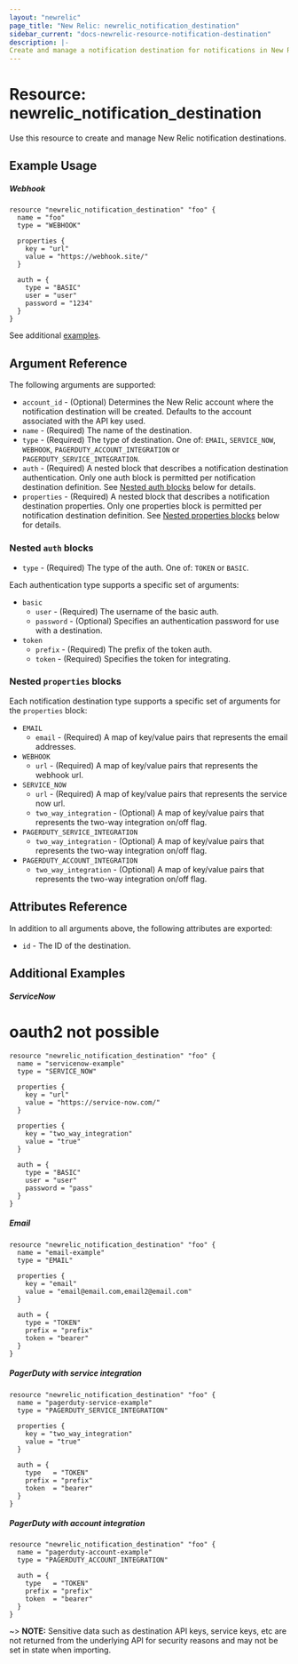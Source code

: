 ```yaml
---
layout: "newrelic"
page_title: "New Relic: newrelic_notification_destination"
sidebar_current: "docs-newrelic-resource-notification-destination"
description: |-
Create and manage a notification destination for notifications in New Relic.
---
```


# Resource: newrelic\_notification\_destination

Use this resource to create and manage New Relic notification destinations.

## Example Usage

##### Webhook
```hcl
resource "newrelic_notification_destination" "foo" {
  name = "foo"
  type = "WEBHOOK"

  properties {
    key = "url"
    value = "https://webhook.site/"
  }

  auth = {
    type = "BASIC"
    user = "user"
    password = "1234"
  }
}
```
See additional [examples](#additional-examples).

## Argument Reference

The following arguments are supported:

* `account_id` - (Optional) Determines the New Relic account where the notification destination will be created. Defaults to the account associated with the API key used.
* `name` - (Required) The name of the destination.
* `type` - (Required) The type of destination.  One of: `EMAIL`, `SERVICE_NOW`, `WEBHOOK`, `PAGERDUTY_ACCOUNT_INTEGRATION` or `PAGERDUTY_SERVICE_INTEGRATION`.
* `auth` - (Required) A nested block that describes a notification destination authentication. Only one auth block is permitted per notification destination definition.  See [Nested auth blocks](#nested-auth-blocks) below for details.
* `properties` - (Required) A nested block that describes a notification destination properties.  Only one properties block is permitted per notification destination definition.  See [Nested properties blocks](#nested-properties-blocks) below for details.

### Nested `auth` blocks

* `type` - (Required) The type of the auth.  One of: `TOKEN` or `BASIC`.

Each authentication type supports a specific set of arguments:

* `basic`
  * `user` - (Required) The username of the basic auth.
  * `password` - (Optional) Specifies an authentication password for use with a destination.
* `token`
  * `prefix` - (Required) The prefix of the token auth.
  * `token` - (Required) Specifies the token for integrating.

### Nested `properties` blocks

Each notification destination type supports a specific set of arguments for the `properties` block:

* `EMAIL`
  * `email` - (Required) A map of key/value pairs that represents the email addresses.
* `WEBHOOK`
  * `url` - (Required) A map of key/value pairs that represents the webhook url.
* `SERVICE_NOW`
  * `url` - (Required) A map of key/value pairs that represents the service now url.
  * `two_way_integration` - (Optional) A map of key/value pairs that represents the two-way integration on/off flag.
* `PAGERDUTY_SERVICE_INTEGRATION`
  * `two_way_integration` - (Optional) A map of key/value pairs that represents the two-way integration on/off flag.
* `PAGERDUTY_ACCOUNT_INTEGRATION`
  * `two_way_integration` - (Optional) A map of key/value pairs that represents the two-way integration on/off flag.

## Attributes Reference

In addition to all arguments above, the following attributes are exported:

* `id` - The ID of the destination.

## Additional Examples

##### ServiceNow
# oauth2 not possible

```hcl
resource "newrelic_notification_destination" "foo" {
  name = "servicenow-example"
  type = "SERVICE_NOW"

  properties {
    key = "url"
    value = "https://service-now.com/"
  }

  properties {
    key = "two_way_integration"
    value = "true"
  }

  auth = {
    type = "BASIC"
    user = "user"
    password = "pass"
  }
}
```

##### Email
```hcl
resource "newrelic_notification_destination" "foo" {
  name = "email-example"
  type = "EMAIL"
  
  properties {
    key = "email"
    value = "email@email.com,email2@email.com"
  }
  
  auth = {
    type = "TOKEN"
    prefix = "prefix"
    token = "bearer"
  }
}
```

##### PagerDuty with service integration
```hcl
resource "newrelic_notification_destination" "foo" {
  name = "pagerduty-service-example"
  type = "PAGERDUTY_SERVICE_INTEGRATION"

  properties {
    key = "two_way_integration"
    value = "true"
  }

  auth = {
    type   = "TOKEN"
    prefix = "prefix"
    token  = "bearer"
  }
}
```

##### PagerDuty with account integration
```hcl
resource "newrelic_notification_destination" "foo" {
  name = "pagerduty-account-example"
  type = "PAGERDUTY_ACCOUNT_INTEGRATION"

  auth = {
    type   = "TOKEN"
    prefix = "prefix"
    token  = "bearer"
  }
}
``` 

~> **NOTE:** Sensitive data such as destination API keys, service keys, etc are not returned from the underlying API for security reasons and may not be set in state when importing.
